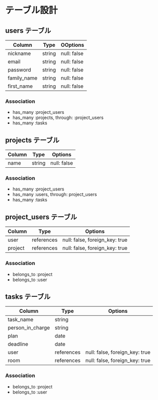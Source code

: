 # テーブル設計

## users テーブル

| Column      | Type   | OOptions     |
| ----------- | ------ | ----------- |
| nickname    | string | null: false |
| email       | string | null: false |
| password    | string | null: false |
| family_name | string | null: false |
| first_name  | string | null: false |


### Association

- has_many :project_users
- has_many :projects, through: :project_users
- has_many :tasks

## projects テーブル

| Column | Type   | Options    |
| ------ | ------ | ---------- |
| name   | string | null: false|

### Association

- has_many :project_users
- has_many :users, through: project_users
- has_many :tasks

## project_users テーブル

| Column  | Type       | Options                        |
| ------- | ---------- | ------------------------------ |
| user    | references | null: false, foreign_key: true |
| project | references | null: false, foreign_key: true |

### Association

- belongs_to :project
- belongs_to :user

## tasks テーブル

| Column           | Type       | Options                        |
| ---------------- | ---------- | ------------------------------ |
| task_name        | string     |                                |
| person_in_charge | string     |                                |
| plan             | date       |                                |
| deadline         | date       |                                |
| user             | references | null: false, foreign_key: true |
| room             | references | null: false, foreign_key: true |

### Association
- belongs_to :project
- belongs_to :user